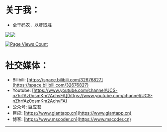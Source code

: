 
<!--
**DaZiYuan/DaZiYuan** is a ✨ _special_ ✨ repository because its `README.md` (this file) appears on your GitHub profile.

Here are some ideas to get you started:
- 👯 I’m looking to collaborate on ...
- 🤔 I’m looking for help with ...
- 💬 Ask me about ...
- 📫 How to reach me: ...
- 😄 Pronouns: ...
- ⚡ Fun fact: ...
-->
# 关于我：
- 全干码农，以肝取胜

<a href="https://github.com/DaZiYuan"><img align="center" src="https://github-readme-stats.vercel.app/api?username=DaZiYuan&theme=tokyonight&count_private=true&hide_border=true&hide=prs" /><img align="center" src="https://github-readme-stats.vercel.app/api/top-langs/?username=daziyuan&theme=tokyonight&layout=compact&hide_border=true" /></a>  

[![Page Views Count](https://badges.toozhao.com/badges/01EKCZPTB3HQY6CY3FV4BC53DT/blue.svg)](https://badges.toozhao.com/badges/01EKCZPTB3HQY6CY3FV4BC53DT/blue.svg "Get your own page views count badge on badges.toozhao.com")

# 社交媒体：
- Bilibili: [https://space.bilibili.com/32676827](https://space.bilibili.com/32676827)  
- Youtube: [https://www.youtube.com/channel/UCS-nZhrfAz0osmKm2AchvFA](https://www.youtube.com/channel/UCS-nZhrfAz0osmKm2AchvFA)
- 公众号: [巨应君](https://giantapp.cn/images/dyh.png)  
- 巨应: [https://www.giantapp.cn](https://www.giantapp.cn)  
- 博客: [https://www.mscoder.cn](https://www.mscoder.cn)  
---


